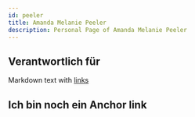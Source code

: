 ```yaml
---
id: peeler
title: Amanda Melanie Peeler
description: Personal Page of Amanda Melanie Peeler
---
```


## Verantwortlich für

Markdown text with [links](../AP1/hello.md)

## Ich bin noch ein Anchor link